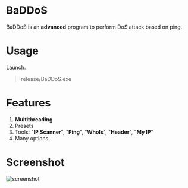 # BaDDoS
BaDDoS is an **advanced** program to perform DoS attack based on ping.

# Usage
Launch:
> release/BaDDoS.exe

# Features
 1. **Multithreading**
 2. Presets
 3. Tools: "**IP Scanner**", "**Ping**", "**WhoIs**", "**Header**", "**My IP**"
 4. Many options

# Screenshot
![screenshot](https://i.imgur.com/KCY5pf0.png)
